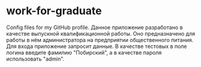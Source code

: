 # work-for-graduate
Config files for my GitHub profile.
Данное приложение разработано в качестве выпускной квалификационной работы. Оно предназначено для работы в нём администратора на предприятии общественного питания. 
Для входа приложение запросит данные. В качестве тестовых в поле логина введите фамилию "Побирский", а в качестве пароля использовать "admin".
